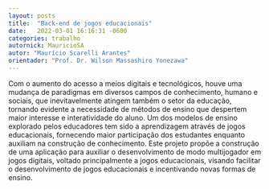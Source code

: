 ```yaml
---
layout: posts
title:  "Back-end de jogos educacionais"
date:   2022-03-01 16:16:31 -0600
categories: trabalho
autornick: MauricioSA
autor: "Maurício Scarelli Arantes"
orientador: "Prof. Dr. Wilson Massashiro Yonezawa"
---
```

Com o aumento do acesso a meios digitais e tecnológicos, houve uma mudança de paradigmas em diversos campos de conhecimento, humano e sociais, que inevitavelmente atingem também o setor da educação, tornando evidente a necessidade de métodos de ensino que despertem maior interesse e interatividade do aluno. Um dos modelos de ensino explorado pelos educadores tem sido a aprendizagem através de jogos educacionais, fornecendo maior participação dos estudantes enquanto auxiliam na construção de conhecimento. Este projeto propõe a construção de uma aplicação para auxiliar o desenvolvimento de modo multijogador em jogos digitais, voltado principalmente a jogos educacionais, visando facilitar o desenvolvimento de jogos educacionais e incentivando novas formas de ensino.